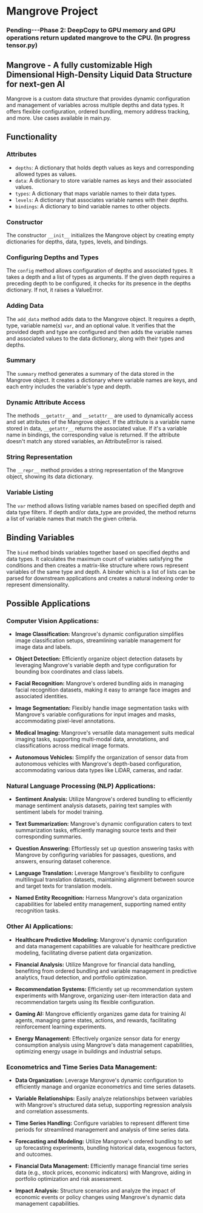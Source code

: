 # Mangrove Project

### Pending---Phase 2: DeepCopy to GPU memory and GPU operations return updated mangrove to the CPU. (In progress tensor.py)

## Mangrove - A fully customizable High Dimensional High-Density Liquid Data Structure for next-gen AI

Mangrove is a custom data structure that provides dynamic configuration and management of variables across multiple depths and data types. It offers flexible configuration, ordered bundling, memory address tracking, and more. Use cases available in main.py.

## Functionality

### Attributes

- `depths`: A dictionary that holds depth values as keys and corresponding allowed types as values.
- `data`: A dictionary to store variable names as keys and their associated values.
- `types`: A dictionary that maps variable names to their data types.
- `levels`: A dictionary that associates variable names with their depths.
- `bindings`: A dictionary to bind variable names to other objects.

### Constructor

The constructor `__init__` initializes the Mangrove object by creating empty dictionaries for depths, data, types, levels, and bindings.

### Configuring Depths and Types

The `config` method allows configuration of depths and associated types. It takes a depth and a list of types as arguments. If the given depth requires a preceding depth to be configured, it checks for its presence in the depths dictionary. If not, it raises a ValueError.

### Adding Data

The `add_data` method adds data to the Mangrove object. It requires a depth, type, variable name(s) `var`, and an optional value. It verifies that the provided depth and type are configured and then adds the variable names and associated values to the data dictionary, along with their types and depths.

### Summary

The `summary` method generates a summary of the data stored in the Mangrove object. It creates a dictionary where variable names are keys, and each entry includes the variable's type and depth.

### Dynamic Attribute Access

The methods `__getattr__` and `__setattr__` are used to dynamically access and set attributes of the Mangrove object. If the attribute is a variable name stored in data, `__getattr__` returns the associated value. If it's a variable name in bindings, the corresponding value is returned. If the attribute doesn't match any stored variables, an AttributeError is raised.

### String Representation

The `__repr__` method provides a string representation of the Mangrove object, showing its data dictionary.

### Variable Listing

The `var` method allows listing variable names based on specified depth and data type filters. If depth and/or data_type are provided, the method returns a list of variable names that match the given criteria.

## Binding Variables

The `bind` method binds variables together based on specified depths and data types. It calculates the maximum count of variables satisfying the conditions and then creates a matrix-like structure where rows represent variables of the same type and depth. A binder which is a list of lists can be parsed for downstream applications and creates a natural indexing order to represent dimensionality.


## Possible Applications

### Computer Vision Applications:

- **Image Classification:** Mangrove's dynamic configuration simplifies image classification setups, streamlining variable management for image data and labels.

- **Object Detection:** Efficiently organize object detection datasets by leveraging Mangrove's variable depth and type configuration for bounding box coordinates and class labels.

- **Facial Recognition:** Mangrove's ordered bundling aids in managing facial recognition datasets, making it easy to arrange face images and associated identities.

- **Image Segmentation:** Flexibly handle image segmentation tasks with Mangrove's variable configurations for input images and masks, accommodating pixel-level annotations.

- **Medical Imaging:** Mangrove's versatile data management suits medical imaging tasks, supporting multi-modal data, annotations, and classifications across medical image formats.

- **Autonomous Vehicles:** Simplify the organization of sensor data from autonomous vehicles with Mangrove's depth-based configuration, accommodating various data types like LiDAR, cameras, and radar.

### Natural Language Processing (NLP) Applications:

- **Sentiment Analysis:** Utilize Mangrove's ordered bundling to efficiently manage sentiment analysis datasets, pairing text samples with sentiment labels for model training.

- **Text Summarization:** Mangrove's dynamic configuration caters to text summarization tasks, efficiently managing source texts and their corresponding summaries.

- **Question Answering:** Effortlessly set up question answering tasks with Mangrove by configuring variables for passages, questions, and answers, ensuring dataset coherence.

- **Language Translation:** Leverage Mangrove's flexibility to configure multilingual translation datasets, maintaining alignment between source and target texts for translation models.

- **Named Entity Recognition:** Harness Mangrove's data organization capabilities for labeled entity management, supporting named entity recognition tasks.

### Other AI Applications:

- **Healthcare Predictive Modeling:** Mangrove's dynamic configuration and data management capabilities are valuable for healthcare predictive modeling, facilitating diverse patient data organization.

- **Financial Analysis:** Utilize Mangrove for financial data handling, benefiting from ordered bundling and variable management in predictive analytics, fraud detection, and portfolio optimization.

- **Recommendation Systems:** Efficiently set up recommendation system experiments with Mangrove, organizing user-item interaction data and recommendation targets using its flexible configuration.

- **Gaming AI:** Mangrove efficiently organizes game data for training AI agents, managing game states, actions, and rewards, facilitating reinforcement learning experiments.

- **Energy Management:** Effectively organize sensor data for energy consumption analysis using Mangrove's data management capabilities, optimizing energy usage in buildings and industrial setups.

### Econometrics and Time Series Data Management:

- **Data Organization:** Leverage Mangrove's dynamic configuration to efficiently manage and organize econometrics and time series datasets.

- **Variable Relationships:** Easily analyze relationships between variables with Mangrove's structured data setup, supporting regression analysis and correlation assessments.

- **Time Series Handling:** Configure variables to represent different time periods for streamlined management and analysis of time series data.

- **Forecasting and Modeling:** Utilize Mangrove's ordered bundling to set up forecasting experiments, bundling historical data, exogenous factors, and outcomes.

- **Financial Data Management:** Efficiently manage financial time series data (e.g., stock prices, economic indicators) with Mangrove, aiding in portfolio optimization and risk assessment.

- **Impact Analysis:** Structure scenarios and analyze the impact of economic events or policy changes using Mangrove's dynamic data management capabilities.

